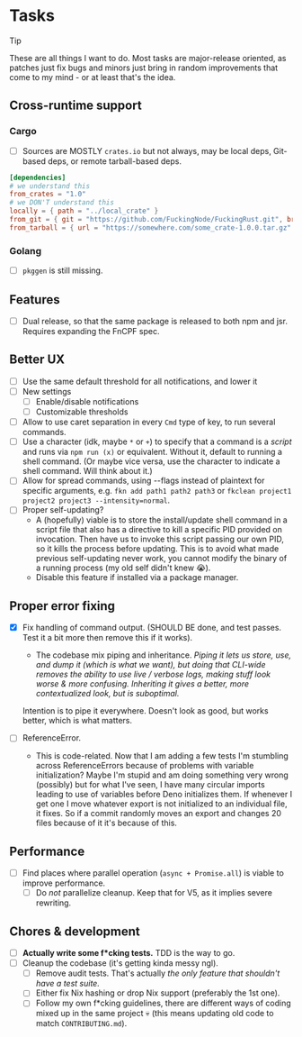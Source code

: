 # Tasks

> [!TIP]
> These are all things I want to do. Most tasks are major-release oriented, as patches just fix bugs and minors just bring in random improvements that come to my mind - or at least that's the idea.

## Cross-runtime support

### Cargo

- [ ] Sources are MOSTLY `crates.io` but not always, may be local deps, Git-based deps, or remote tarball-based deps.

```toml
[dependencies]
# we understand this
from_crates = "1.0"
# we DON'T understand this
locally = { path = "../local_crate" }
from_git = { git = "https://github.com/FuckingNode/FuckingRust.git", branch = "dev" }
from_tarball = { url = "https://somewhere.com/some_crate-1.0.0.tar.gz" }
```

### Golang

- [ ] `pkggen` is still missing.

## Features

- [ ] Dual release, so that the same package is released to both npm and jsr. Requires expanding the FnCPF spec.

## Better UX

- [ ] Use the same default threshold for all notifications, and lower it
- [ ] New settings
  - [ ] Enable/disable notifications
  - [ ] Customizable thresholds
- [ ] Allow to use caret separation in every `Cmd` type of key, to run several commands.
- [ ] Use a character (idk, maybe `*` or `+`) to specify that a command is a _script_ and runs via `npm run (x)` or equivalent. Without it, default to running a shell command. (Or maybe vice versa, use the character to indicate a shell command. Will think about it.)
- [ ] Allow for spread commands, using --flags instead of plaintext for specific arguments, e.g. `fkn add path1 path2 path3` or `fkclean project1 project2 project3 --intensity=normal`.
- [ ] Proper self-updating?
  - A (hopefully) viable is to store the install/update shell command in a script file that also has a directive to kill a specific PID provided on invocation. Then have us to invoke this script passing our own PID, so it kills the process before updating. This is to avoid what made previous self-updating never work, you cannot modify the binary of a running process (my old self didn't knew 😭).
  - Disable this feature if installed via a package manager.

## Proper error fixing

- [x] Fix handling of command output. (SHOULD BE done, and test passes. Test it a bit more then remove this if it works).
  - The codebase mix piping and inheritance. _Piping it lets us store, use, and dump it (which is what we want), but doing that CLI-wide removes the ability to use live / verbose logs, making stuff look worse & more confusing. Inheriting it gives a better, more contextualized look, but is suboptimal._

  Intention is to pipe it everywhere. Doesn't look as good, but works better, which is what matters.
- [ ] ReferenceError.
  - This is code-related. Now that I am adding a few tests I'm stumbling across ReferenceErrors because of problems with variable initialization? Maybe I'm stupid and am doing something very wrong (possibly) but for what I've seen, I have many circular imports leading to use of variables before Deno initializes them. If whenever I get one I move whatever export is not initialized to an individual file, it fixes. So if a commit randomly moves an export and changes 20 files because of it it's because of this.

## Performance

- [ ] Find places where parallel operation (`async + Promise.all`) is viable to improve performance.
  - [ ] Do _not_ parallelize cleanup. Keep that for V5, as it implies severe rewriting.

## Chores & development

- [ ] **Actually write some f\*cking tests.** TDD is the way to go.
- [ ] Cleanup the codebase (it's getting kinda messy ngl).
  - [ ] Remove audit tests. That's actually _the only feature that shouldn't have a test suite._
  - [ ] Either fix Nix hashing or drop Nix support (preferably the 1st one).
  - [ ] Follow my own f\*cking guidelines, there are different ways of coding mixed up in the same project :skull: (this means updating old code to match `CONTRIBUTING.md`).
